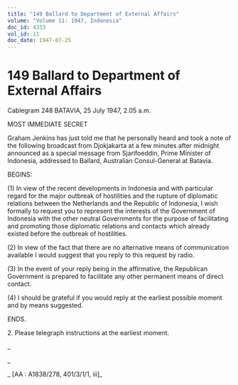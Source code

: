 ```yaml
---
title: "149 Ballard to Department of External Affairs"
volume: "Volume 11: 1947, Indonesia"
doc_id: 4333
vol_id: 11
doc_date: 1947-07-25
---
```


# 149 Ballard to Department of External Affairs

Cablegram 248 BATAVIA, 25 July 1947, 2.05 a.m.

MOST IMMEDIATE SECRET

Graham Jenkins has just told me that he personally heard and took a note of the following broadcast from Djokjakarta at a few minutes after midnight announced as a special message from Sjarifoeddin, Prime Minister of Indonesia, addressed to Ballard, Australian Consul-General at Batavia.

BEGINS:

(1) In view of the recent developments in Indonesia and with particular regard for the major outbreak of hostilities and the rupture of diplomatic relations between the Netherlands and the Republic of Indonesia, I wish formally to request you to represent the interests of the Government of Indonesia with the other neutral Governments for the purpose of facilitating and promoting those diplomatic relations and contacts which already existed before the outbreak of hostilities.

(2) In view of the fact that there are no alternative means of communication available I would suggest that you reply to this request by radio.

(3) In the event of your reply being in the affirmative, the Republican Government is prepared to facilitate any other permanent means of direct contact.

(4) I should be grateful if you would reply at the earliest possible moment and by means suggested.

ENDS.

2\. Please telegraph instructions at the earliest moment.

_

_

_ [AA : A1838/278, 401/3/1/1, iii]_
